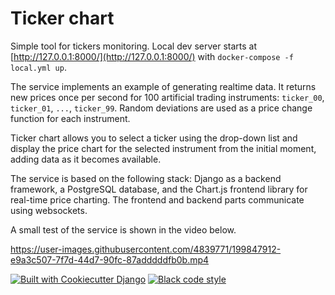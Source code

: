 # Ticker chart

Simple tool for tickers monitoring. Local dev server starts at [http://127.0.0.1:8000/](http://127.0.0.1:8000/) with `docker-compose -f local.yml up`.

The service implements an example of generating realtime data. It returns new prices once per second for 100 artificial trading instruments: `ticker_00`, `ticker_01`, `...`, `ticker_99`. Random deviations are used as a price change function for each instrument.

Ticker chart allows you to select a ticker using the drop-down list and display the price chart for the selected instrument from the initial moment, adding data as it becomes available.

The service is based on the following stack: Django as a backend framework, a PostgreSQL database, and the Chart.js frontend library for real-time price charting. The frontend and backend parts communicate using websockets.

A small test of the service is shown in the video below.

https://user-images.githubusercontent.com/4839771/199847912-e9a3c507-7f7d-44d7-90fc-87adddddfb0b.mp4

[![Built with Cookiecutter Django](https://img.shields.io/badge/built%20with-Cookiecutter%20Django-ff69b4.svg?logo=cookiecutter)](https://github.com/cookiecutter/cookiecutter-django/)
[![Black code style](https://img.shields.io/badge/code%20style-black-000000.svg)](https://github.com/ambv/black)
